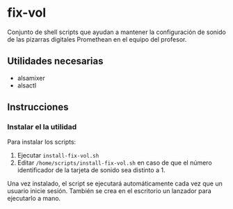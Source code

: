 # fix-vol

Conjunto de shell scripts que ayudan a mantener la configuración de sonido de las pizarras digitales Promethean en el equipo del profesor.

## Utilidades necesarias

* alsamixer
* alsactl

## Instrucciones

### Instalar el la utilidad

Para instalar los scripts:

1. Ejecutar `install-fix-vol.sh`
2. Editar `/home/scripts/install-fix-vol.sh` en caso de que el número identificador de la tarjeta de sonido sea distinto a 1.

Una vez instalado, el script se ejecutará automáticamente cada vez que un usuario inicie sesión. También se crea en el escritorio un lanzador para ejecutarlo a mano.

